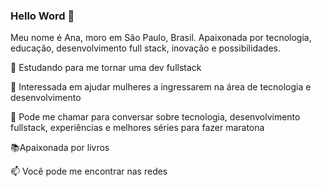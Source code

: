 ### Hello Word  👋

Meu nome é Ana, moro em São Paulo, Brasil. Apaixonada por tecnologia, educação, desenvolvimento full stack, inovação e possibilidades.

🚀 Estudando para me tornar uma dev fullstack

💁 Interessada em ajudar mulheres a ingressarem na área de tecnologia e desenvolvimento

💬 Pode me chamar para conversar sobre tecnologia, desenvolvimento fullstack, experiências e melhores séries para fazer maratona

📚Apaixonada por livros

📫 Você pode me encontrar nas redes 

<!--
**analivia1709/analivia1709** is a ✨ _special_ ✨ repository because its `README.md` (this file) appears on your GitHub profile.
